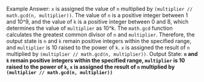 Example Answer:
`x` is assigned the value of `n` multiplied by `(multiplier // math.gcd(n, multiplier))`. The value of `n` is a positive integer between 1 and 10^9, and the value of `k` is a positive integer between 0 and 8, which determines the value of `multiplier` as 10^k. The `math.gcd` function calculates the greatest common divisor of `n` and `multiplier`. Therefore, the output state is `n` and `k` remain positive integers within the specified range, and `multiplier` is 10 raised to the power of `k`. `x` is assigned the result of `n` multiplied by `(multiplier // math.gcd(n, multiplier))`.
Output State: **`n` and `k` remain positive integers within the specified range, `multiplier` is 10 raised to the power of `k`, `x` is assigned the result of `n` multiplied by `(multiplier // math.gcd(n, multiplier))`**
